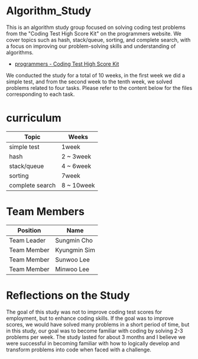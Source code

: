 # Algorithm_Study
This is an algorithm study group focused on solving coding test problems from the "Coding Test High Score Kit" on the programmers website. We cover topics such as hash, stack/queue, sorting, and complete search, with a focus on improving our problem-solving skills and understanding of algorithms.
- [programmers - Coding Test High Score Kit](https://school.programmers.co.kr/learn/challenges?tab=algorithm_practice_kit)


We conducted the study for a total of 10 weeks, in the first week we did a simple test, and from the second week to the tenth week, we solved problems related to four tasks. Please refer to the content below for the files corresponding to each task.
  
    
    

  
    
    
# curriculum
| Topic | Weeks |
| --- | --- |
| simple test | 1week |
| hash | 2 ~ 3week |
| stack/queue | 4 ~ 6week |
| sorting | 7week |
| complete search | 8 ~ 10week |




# Team Members
| Position | Name |
| --- | --- |
| Team Leader | Sungmin Cho |
| Team Member | Kyungmin Sim |
| Team Member | Sunwoo Lee |
| Team Member | Minwoo Lee |



# Reflections on the Study
The goal of this study was not to improve coding test scores for employment, but to enhance coding skills. If the goal was to improve scores, we would have solved many problems in a short period of time, but in this study, our goal was to become familiar with coding by solving 2-3 problems per week. The study lasted for about 3 months and I believe we were successful in becoming familiar with how to logically develop and transform problems into code when faced with a challenge.

